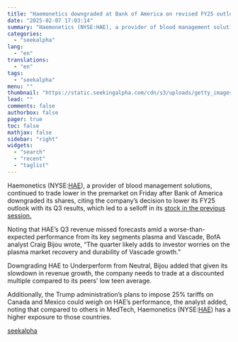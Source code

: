 ```yaml
---
title: "Haemonetics downgraded at Bank of America on revised FY25 outlook"
date: "2025-02-07 17:03:14"
summary: "Haemonetics (NYSE:HAE), a provider of blood management solutions, continued to trade lower in the premarket on Friday after Bank of America downgraded its shares, citing the company’s decision to lower its FY25 outlook with its Q3 results, which led to a selloff in its stock in the previous session. Noting..."
categories:
  - "seekalpha"
lang:
  - "en"
translations:
  - "en"
tags:
  - "seekalpha"
menu: ""
thumbnail: "https://static.seekingalpha.com/cdn/s3/uploads/getty_images/1220627489/image_1220627489.jpg"
lead: ""
comments: false
authorbox: false
pager: true
toc: false
mathjax: false
sidebar: "right"
widgets:
  - "search"
  - "recent"
  - "taglist"
---
```


Haemonetics (NYSE:[HAE](https://seekingalpha.com/symbol/HAE "Haemonetics Corporation")), a provider of blood management solutions, continued to trade lower in the premarket on Friday after Bank of America downgraded its shares, citing the company’s decision to lower its FY25 outlook with its Q3 results, which led to a selloff in its [stock in the previous session.](https://seekingalpha.com/news/4404631-haemonetics-stock-slides-on-revenue-miss)

Noting that HAE’s Q3 revenue missed forecasts amid a worse-than-expected performance from its key segments plasma and Vascade, BofA analyst Craig Bijou wrote, “The quarter likely adds to investor worries on the plasma market recovery and durability of Vascade growth.”

Downgrading HAE to Underperform from Neutral, Bijou added that given its slowdown in revenue growth, the company needs to trade at a discounted multiple compared to its peers’ low teen average.

Additionally, the Trump administration’s plans to impose 25% tariffs on Canada and Mexico could weigh on HAE’s performance, the analyst added, noting that compared to others in MedTech, Haemonetics (NYSE:[HAE](https://seekingalpha.com/symbol/HAE "Haemonetics Corporation")) has a higher exposure to those countries.

[seekalpha](https://seekingalpha.com/news/4405122-haemonetics-stock-downgraded-bank-of-america)
